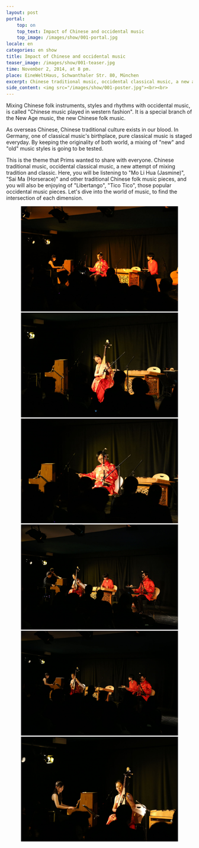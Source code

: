 ```yaml
---
layout: post
portal:
    top: on
    top_text: Impact of Chinese and occidental music
    top_image: /images/show/001-portal.jpg
locale: en
categories: en show
title: Impact of Chinese and occidental music
teaser_image: /images/show/001-teaser.jpg
time: November 2, 2014, at 8 pm.
place: EineWeltHaus, Schwanthaler Str. 80, München
excerpt: Chinese traditional music, occidental classical music, a new attempt of mixing tradition and classic.
side_content: <img src="/images/show/001-poster.jpg"><br><br>
---
```


Mixing Chinese folk instruments, styles and rhythms with occidental music, is called "Chinese music played in western fashion".
It is a special branch of the New Age music, the new Chinese folk music.

As overseas Chinese, Chinese traditional culture exists in our blood. In Germany, one of classical music's birthplace,
pure classical music is staged everyday. By keeping the originality of both world, a mixing of "new" and "old" music styles is going to be tested.

This is the theme that Prims wanted to share with everyone. Chinese traditional music, occidental classical music, a new attempt of mixing tradition and classic.
Here, you will be listening to "Mo Li Hua (Jasmine)", "Sai Ma (Horserace)" and other traditional Chinese folk music pieces,
and you will also be enjoying of "Libertango", "Tico Tico", those popular occidental music pieces.
Let's dive into the world of music, to find the intersection of each dimension.

<figure class="col-two">
    <a class="ln-gallery" href="/images/show/001-live-photo-01.jpg"><img src="/images/show/001-live-photo-01.jpg"></a>
    <a class="ln-gallery" href="/images/show/001-live-photo-02.jpg"><img src="/images/show/001-live-photo-02.jpg"></a>
    <a class="ln-gallery" href="/images/show/001-live-photo-03.jpg"><img src="/images/show/001-live-photo-03.jpg"></a>
    <a class="ln-gallery" href="/images/show/001-live-photo-04.jpg"><img src="/images/show/001-live-photo-04.jpg"></a>
    <a class="ln-gallery" href="/images/show/001-live-photo-05.jpg"><img src="/images/show/001-live-photo-05.jpg"></a>
    <a class="ln-gallery" href="/images/show/001-live-photo-06.jpg"><img src="/images/show/001-live-photo-06.jpg"></a>
</figure>
